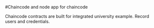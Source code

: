 #Chaincode and node app for chaincode

Chaincode contracts are built for integrated university example. Record users and credentials.
